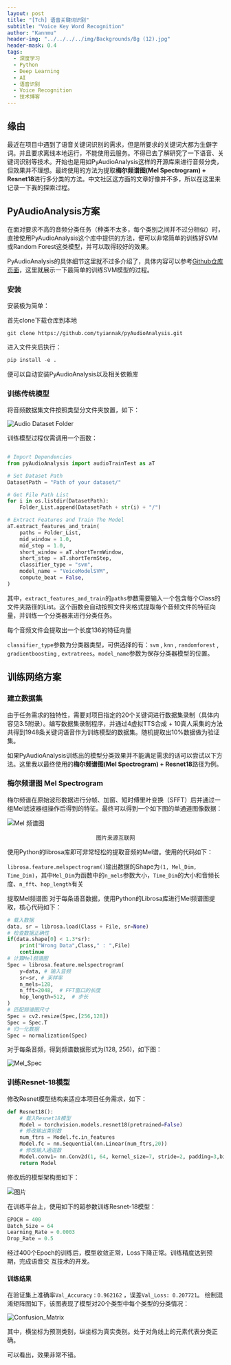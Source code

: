 ```yaml
---
layout: post
title: "[Tch] 语音关键词识别"
subtitle: "Voice Key Word Recognition"
author: "Kannmu"
header-img: "../../../../img/Backgrounds/Bg (12).jpg"
header-mask: 0.4
tags:
  - 深度学习
  - Python
  - Deep Learning
  - AI
  - 语音识别
  - Voice Recognition
  - 技术博客
---
```


<head>
    <script src="https://cdn.mathjax.org/mathjax/latest/MathJax.js?config=TeX-AMS-MML_HTMLorMML" type="text/javascript"></script>
    <script type="text/x-mathjax-config">
        MathJax.Hub.Config({
            tex2jax: {
            skipTags: ['script', 'noscript', 'style', 'textarea', 'pre'],
            inlineMath: [['$','$']]
            }
        });
    </script>
</head>

## 缘由

最近在项目中遇到了语音关键词识别的需求，但是所要求的关键词大都为生僻字词。并且要求离线本地运行，不能使用云服务。不得已去了解研究了一下语音、关键词识别等技术。开始也是用如PyAudioAnalysis这样的开源库来进行音频分类，但效果并不理想。最终使用的方法为提取**梅尔频谱图(Mel Spectrogram) + Resnet18**进行多分类的方法。中文社区这方面的文章好像并不多，所以在这里来记录一下我的探索过程。

## PyAudioAnalysis方案

在面对要求不高的音频分类任务（种类不太多，每个类别之间并不过分相似）时，直接使用PyAudioAnalysis这个库中提供的方法，便可以非常简单的训练好SVM或Random Forest这类模型，并可以取得较好的效果。

PyAudioAnalysis的具体细节这里就不过多介绍了，具体内容可以参考[Github仓库页面](https://github.com/tyiannak/pyAudioAnalysis)，这里就展示一下最简单的训练SVM模型的过程。

### 安装

安装极为简单：

首先clone下载仓库到本地

```gitattributes
git clone https://github.com/tyiannak/pyAudioAnalysis.git
```

进入文件夹后执行：

```py
pip install -e .
```

便可以自动安装PyAudioAnalysis以及相关依赖库

### 训练传统模型

将音频数据集文件按照类型分文件夹放置，如下：

![Audio Dataset Folder](../../../../img/Tch/AudioFolder.png)

训练模型过程仅需调用一个函数：

```py

# Import Dependencies
from pyAudioAnalysis import audioTrainTest as aT

# Set Dataset Path
DatasetPath = "Path of your dataset/"

# Get File Path List
for i in os.listdir(DatasetPath):
    Folder_List.append(DatasetPath + str(i) + "/")

# Extract Features and Train The Model
aT.extract_features_and_train(
    paths = Folder_List,
    mid_window = 1.0,
    mid_step = 1.0,
    short_window = aT.shortTermWindow,
    short_step = aT.shortTermStep,
    classifier_type = "svm",
    model_name = "VoiceModelSVM",
    compute_beat = False,
)

```

其中，```extract_features_and_train```的```paths```参数需要输入一个包含每个Class的文件夹路径的List。这个函数会自动按照文件夹格式提取每个音频文件的特征向量，并训练一个分类器来进行分类任务。

每个音频文件会提取出一个长度136的特征向量

```classifier_type```参数为分类器类型，可供选择的有：```svm``` , ```knn``` , ```randomforest``` , ```gradientboosting``` , ```extratrees```。```model_name```参数为保存分类器模型的位置。


## 训练网络方案

### 建立数据集

由于任务需求的独特性，需要对项目指定的20个关键词进行数据集录制（具体内容见3.5附录）。编写数据集录制程序，并通过4虚拟TTS合成 + 10真人采集的方法共得到1948条关键词语音作为训练模型的数据集。随机提取出10%数据做为验证集。

如果PyAudioAnalysis训练出的模型分类效果并不能满足需求的话可以尝试以下方法。这里我以最终使用的**梅尔频谱图(Mel Spectrogram) + Resnet18**路径为例。

### 梅尔频谱图 Mel Spectrogram

梅尔频谱在原始波形数据进行分帧、加窗、短时傅里叶变换（SFFT）后并通过一组Mel滤波器组操作后得到的特征。最终可以得到一个如下图的单通道图像数据：

![Mel 频谱图](https://img-blog.csdnimg.cn/20200826092924660.png?x-oss-process=image/watermark,type_ZmFuZ3poZW5naGVpdGk,shadow_10,text_aHR0cHM6Ly9ibG9nLmNzZG4ubmV0L20wXzQ2NTEwMjQ1,size_16,color_FFFFFF,t_70#pic_center)

<center><font size = 2> 图片来源互联网 </font></center>

使用Python的librosa库即可非常轻松的提取音频的Mel谱。使用的代码如下：

```librosa.feature.melspectrogram()```输出数据的Shape为```(1, Mel_Dim, Time_Dim)```，其中```Mel_Dim```为函数中的```n_mels```参数大小，```Time_Dim```的大小和音频长度、```n_fft```、```hop_length```有关

提取Mel频谱图
对于每条语音数据，使用Python的Librosa库进行Mel频谱图提取，核心代码如下：

```py
# 载入数据
data, sr = librosa.load(Class + File, sr=None)
# 检查数据正确性
if(data.shape[0] < 1.3*sr):
    print("Wrong Data",Class," : ",File)
    continue
# 计算Mel频谱图
Spec = librosa.feature.melspectrogram(
    y=data, # 输入音频
    sr=sr, # 采样率
    n_mels=128,
    n_fft=2048,  # FFT窗口的长度
    hop_length=512,  # 步长
)
# 匹配频谱图尺寸
Spec = cv2.resize(Spec,[256,128])
Spec = Spec.T
# 归一化数据
Spec = normalization(Spec)
```

对于每条音频，得到频谱数据形式为(128, 256)，如下图：

![Mel_Spec](../../../../img/Tch/Mel_Spec.png)


### 训练Resnet-18模型
修改Resnet模型结构来适应本项目任务需求，如下：

```py
def Resnet18():
    # 载入Resnet18模型
    Model = torchvision.models.resnet18(pretrained=False)
    # 修改输出类别数
    num_ftrs = Model.fc.in_features 
    Model.fc = nn.Sequential(nn.Linear(num_ftrs,20))
    # 修改输入通道数
    Model.conv1= nn.Conv2d(1, 64, kernel_size=7, stride=2, padding=3,bias=False)
    return Model
```

修改后的模型架构图如下：

![图片](../../../../img/Tch/Model_Structure.png)

在训练平台上，使用如下的超参数训练Resnet-18模型：

```py
EPOCH = 400
Batch_Size = 64
Learning_Rate = 0.0003
Drop_Rate = 0.5
```

经过400个Epoch的训练后，模型收敛正常，Loss下降正常。训练精度达到预期，完成语音交
互技术的开发。

#### 训练结果

在验证集上准确率```Val_Accuracy：0.962162``` ，误差```Val_Loss: 0.207721```。
绘制混淆矩阵图如下，该图表现了模型对20个类型中每个类型的分类情况：

![Confusion_Matrix](../../../../img/Tch/Confusion_Matrix.png)

其中，横坐标为预测类别，纵坐标为真实类别。处于对角线上的元素代表分类正确。

可以看出，效果非常不错。
